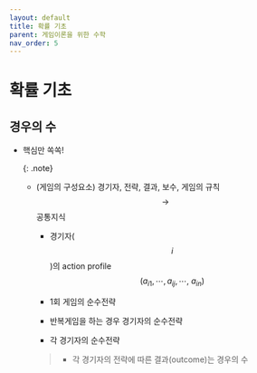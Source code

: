 ```yaml
---
layout: default
title: 확률 기초
parent: 게임이론을 위한 수학
nav_order: 5
---
```



# 확률 기초

## 경우의 수

- 핵심만 쏙쏙!

    {: .note}
	- (게임의 구성요소) 경기자, 전략, 결과, 보수, 게임의 규칙 $$\rightarrow$$ 공통지식
	
		- 경기자($$i$$)의 action profile $$(a_{i1},\cdots,a_{ij},\cdots,~a_{in})$$
		
		- 1회 게임의 순수전략
		
		- 반복게임을 하는 경우 경기자의 순수전략
		
		- 각 경기자의 순수전략
		
		>- 각 경기자의 전략에 따른 결과(outcome)는 경우의 수
		
		
		